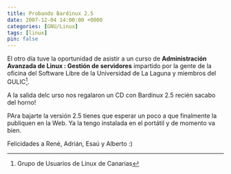 ```yaml
---
title: Probando Bardinux 2.5
date: 2007-12-04 14:00:00 +0000
categories: [GNU/Linux]
tags: [linux]
pin: false
---
```

El otro día tuve la oportunidad de asistir a un curso de **Administración Avanzada de Linux : Gestión de servidores** impartido por la gente de la oficina del Software Libre de la Universidad de La Laguna y miembros del GULIC[^footnote].

A la salida delc urso nos regalaron un CD con Bardinux 2.5 recién sacabo del horno!

PAra bajarte la versión 2.5 tienes que esperar un poco a que finalmente la publiquen en la Web. Ya la tengo instalada en el portátil y de momento va bien.

Felicidades a René, Adrián, Esaú y Alberto :)

[^footnote]: Grupo de Usuarios de Linux de Canarias